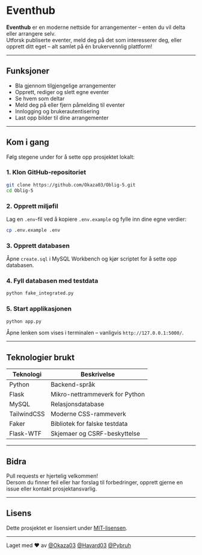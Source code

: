 # Eventhub

**Eventhub** er en moderne nettside for arrangementer – enten du vil delta eller arrangere selv.  
Utforsk publiserte eventer, meld deg på det som interesserer deg, eller opprett ditt eget – alt samlet på én brukervennlig plattform!

---

## Funksjoner

- Bla gjennom tilgjengelige arrangementer  
- Opprett, rediger og slett egne eventer  
- Se hvem som deltar  
- Meld deg på eller fjern påmelding til eventer  
- Innlogging og brukerautentisering  
- Last opp bilder til dine arrangementer  

---

## Kom i gang

Følg stegene under for å sette opp prosjektet lokalt:

### 1. Klon GitHub-repositoriet

```bash
git clone https://github.com/Okaza03/Oblig-5.git
cd Oblig-5
```

### 2. Opprett miljøfil

Lag en `.env`-fil ved å kopiere `.env.example` og fylle inn dine egne verdier:

```bash
cp .env.example .env
```

### 3. Opprett databasen

Åpne `create.sql` i MySQL Workbench og kjør scriptet for å sette opp databasen.

### 4. Fyll databasen med testdata

```bash
python fake_integrated.py
```

### 5. Start applikasjonen

```bash
python app.py
```

Åpne lenken som vises i terminalen – vanligvis `http://127.0.0.1:5000/`.

---

## Teknologier brukt

| Teknologi   | Beskrivelse                          |
|-------------|--------------------------------------|
| Python      | Backend-språk                        |
| Flask       | Mikro-nettrammeverk for Python       |
| MySQL       | Relasjonsdatabase                    |
| TailwindCSS | Moderne CSS-rammeverk                |
| Faker       | Bibliotek for falske testdata        |
| Flask-WTF   | Skjemaer og CSRF-beskyttelse         |

---

## Bidra

Pull requests er hjertelig velkommen!  
Dersom du finner feil eller har forslag til forbedringer, opprett gjerne en issue eller kontakt prosjektansvarlig.

---

## Lisens

Dette prosjektet er lisensiert under [MIT-lisensen](https://opensource.org/licenses/MIT).

---

Laget med ❤️ av [@Okaza03](https://github.com/Okaza03) [@Havard03](https://github.com/Havard03) [@Pybruh](https://github.com/Pybruh)
